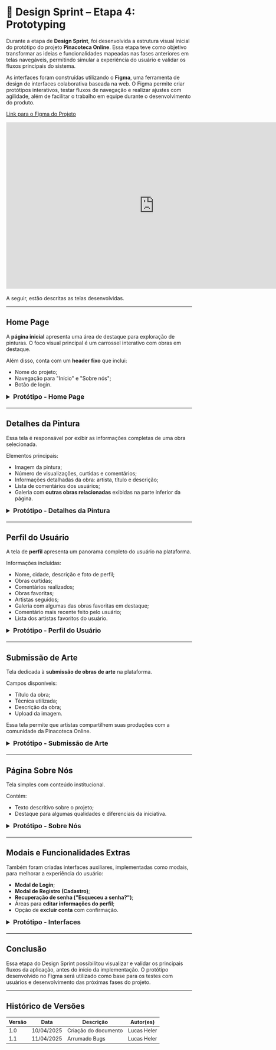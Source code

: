 # 📍 Design Sprint – Etapa 4: Prototyping

Durante a etapa de **Design Sprint**, foi desenvolvida a estrutura visual inicial do protótipo do projeto **Pinacoteca Online**. Essa etapa teve como objetivo transformar as ideias e funcionalidades mapeadas nas fases anteriores em telas navegáveis, permitindo simular a experiência do usuário e validar os fluxos principais do sistema.

As interfaces foram construídas utilizando o **Figma**, uma ferramenta de design de interfaces colaborativa baseada na web. O Figma permite criar protótipos interativos, testar fluxos de navegação e realizar ajustes com agilidade, além de facilitar o trabalho em equipe durante o desenvolvimento do produto.

[Link para o Figma do Projeto](https://www.figma.com/design/EUedwkrCnuXfJKgCmqOsLa/Prot%C3%B3tipo-Arquitetura?node-id=0-1&t=Hk4CT4Dt440oTuGY-1)

<iframe style="border: 1px solid rgba(0, 0, 0, 0.1);" width="800" height="450" src="https://embed.figma.com/proto/EUedwkrCnuXfJKgCmqOsLa/Prot%C3%B3tipo-Arquitetura?node-id=23-22&p=f&scaling=scale-down&content-scaling=fixed&page-id=0%3A1&starting-point-node-id=23%3A22&embed-host=share" allowfullscreen></iframe>

A seguir, estão descritas as telas desenvolvidas.

---

## Home Page

A **página inicial** apresenta uma área de destaque para exploração de pinturas. O foco visual principal é um carrossel interativo com obras em destaque.

Além disso, conta com um **header fixo** que inclui:
- Nome do projeto;
- Navegação para "Início" e "Sobre nós";
- Botão de login.

<details style="margin-bottom: 20px;">
  <summary style="font-size: 1.1rem;"><strong> Protótipo - Home Page</strong></summary>
  <p><img src="https://github.com/UnBArqDsw2025-1-Turma01/2025.1-T01-_G2_PinacotecaOnline_Entrega_01/blob/main/docs/assets/images/prototipo/home.png?raw=true" style="max-width: 100%; height: auto; margin-top: 10px;" /></p>
</details>

---

## Detalhes da Pintura

Essa tela é responsável por exibir as informações completas de uma obra selecionada.

Elementos principais:
- Imagem da pintura;
- Número de visualizações, curtidas e comentários;
- Informações detalhadas da obra: artista, título e descrição;
- Lista de comentários dos usuários;
- Galeria com **outras obras relacionadas** exibidas na parte inferior da página.

<details style="margin-bottom: 20px;">
  <summary style="font-size: 1.1rem;"><strong> Protótipo - Detalhes da Pintura</strong></summary>
  <p><img src="https://github.com/UnBArqDsw2025-1-Turma01/2025.1-T01-_G2_PinacotecaOnline_Entrega_01/blob/main/docs/assets/images/prototipo/detalhe.png?raw=true" style="max-width: 100%; height: auto; margin-top: 10px;" /></p>
</details>

---

## Perfil do Usuário

A tela de **perfil** apresenta um panorama completo do usuário na plataforma.

Informações incluídas:
- Nome, cidade, descrição e foto de perfil;
- Obras curtidas;
- Comentários realizados;
- Obras favoritas;
- Artistas seguidos;
- Galeria com algumas das obras favoritas em destaque;
- Comentário mais recente feito pelo usuário;
- Lista dos artistas favoritos do usuário.

<details style="margin-bottom: 20px;">
  <summary style="font-size: 1.1rem;"><strong> Protótipo - Perfil do Usuário</strong></summary>
  <p><img src="https://github.com/UnBArqDsw2025-1-Turma01/2025.1-T01-_G2_PinacotecaOnline_Entrega_01/blob/main/docs/assets/images/prototipo/perfil.png?raw=true" style="max-width: 100%; height: auto; margin-top: 10px;" /></p>
</details>

---

## Submissão de Arte

Tela dedicada à **submissão de obras de arte** na plataforma.

Campos disponíveis:
- Título da obra;
- Técnica utilizada;
- Descrição da obra;
- Upload da imagem.

Essa tela permite que artistas compartilhem suas produções com a comunidade da Pinacoteca Online.

<details style="margin-bottom: 20px;">
  <summary style="font-size: 1.1rem;"><strong> Protótipo - Submissão de Arte</strong></summary>
  <p><img src="https://github.com/UnBArqDsw2025-1-Turma01/2025.1-T01-_G2_PinacotecaOnline_Entrega_01/blob/main/docs/assets/images/prototipo/submit.png?raw=true" style="max-width: 100%; height: auto; margin-top: 10px;" /></p>
</details>

---

## Página Sobre Nós

Tela simples com conteúdo institucional.

Contém:
- Texto descritivo sobre o projeto;
- Destaque para algumas qualidades e diferenciais da iniciativa.

<details style="margin-bottom: 20px;">
  <summary style="font-size: 1.1rem;"><strong> Protótipo - Sobre Nós</strong></summary>
  <p><img src="https://github.com/UnBArqDsw2025-1-Turma01/2025.1-T01-_G2_PinacotecaOnline_Entrega_01/blob/main/docs/assets/images/prototipo/sobre.png?raw=true" style="max-width: 100%; height: auto; margin-top: 10px;" /></p>
</details>

---

## Modais e Funcionalidades Extras

Também foram criadas interfaces auxiliares, implementadas como modais, para melhorar a experiência do usuário:

- **Modal de Login**;
- **Modal de Registro (Cadastro)**;
- **Recuperação de senha ("Esqueceu a senha?")**;
- Áreas para **editar informações do perfil**;
- Opção de **excluir conta** com confirmação.

<details style="margin-bottom: 20px;">
  <summary style="font-size: 1.1rem;"><strong> Protótipo - Interfaces</strong></summary>
  <p><img src="https://github.com/UnBArqDsw2025-1-Turma01/2025.1-T01-_G2_PinacotecaOnline_Entrega_01/blob/main/docs/assets/images/prototipo/modais.png?raw=true" style="max-width: 100%; height: auto; margin-top: 10px;" /></p>
</details>

---

## Conclusão

Essa etapa do Design Sprint possibilitou visualizar e validar os principais fluxos da aplicação, antes do início da implementação. O protótipo desenvolvido no Figma será utilizado como base para os testes com usuários e desenvolvimento das próximas fases do projeto.

---

## Histórico de Versões

| Versão | Data       | Descrição             | Autor(es)       |
| ------ | ---------- | --------------------- | --------------- |
| 1.0    | 10/04/2025 | Criação do documento  | Lucas Heler |
| 1.1    | 11/04/2025 | Arrumado Bugs  | Lucas Heler |